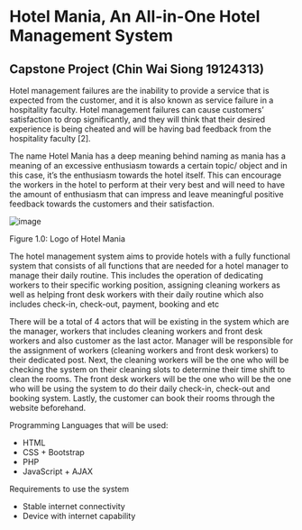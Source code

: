 # Hotel Mania, An All-in-One Hotel Management System 
## Capstone Project (Chin Wai Siong 19124313)

Hotel management failures are the inability to provide a service that is expected from the customer, and it is also known as service failure in a hospitality faculty. Hotel management failures can cause customers’ satisfaction to drop significantly, and they will think that their desired experience is being cheated and will be having bad feedback from the hospitality faculty [2]. 

The name Hotel Mania has a deep meaning behind naming as mania has a meaning of an excessive enthusiasm towards a certain topic/ object and in this case, it’s the enthusiasm towards the hotel itself. This can encourage the workers in the hotel to perform at their very best and will need to have the amount of enthusiasm that can impress and leave meaningful positive feedback towards the customers and their satisfaction.

![image](https://user-images.githubusercontent.com/56108922/180375167-40398491-008f-493b-9e9c-8d5982cbb228.png)

Figure 1.0: Logo of Hotel Mania

The hotel management system aims to provide hotels with a fully functional system that consists of all functions that are
needed for a hotel manager to manage their daily routine. This includes the operation of dedicating workers to their specific working position, assigning cleaning workers as well as helping front desk workers with their daily routine which also includes check-in, check-out, payment, booking and etc

There will be a total of 4 actors that will be existing in the system which are the manager, workers that includes cleaning
workers and front desk workers and also customer as the last actor. Manager will be responsible for the assignment of
workers (cleaning workers and front desk workers) to their dedicated post. Next, the cleaning workers will be the one who
will be checking the system on their cleaning slots to determine their time shift to clean the rooms. The front desk workers will be the one who will be the one who will be using the system to do their daily check-in, check-out and booking system. Lastly, the customer can book their rooms through the website beforehand. 

Programming Languages that will be used:

- HTML
- CSS + Bootstrap
- PHP
- JavaScript + AJAX

Requirements to use the system

- Stable internet connectivity
- Device with internet capability
